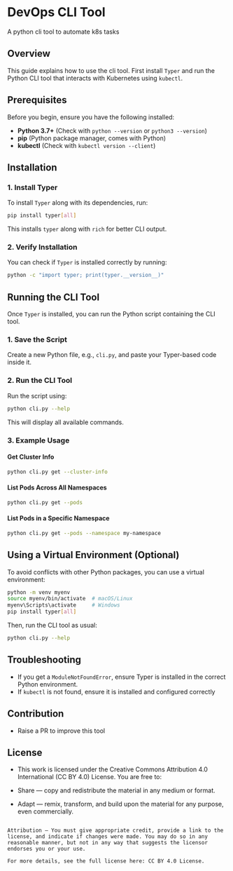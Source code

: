 
# DevOps CLI Tool

A python cli tool to automate k8s tasks


## Overview
This guide explains how to use the cli tool. First install `Typer` and run the Python CLI tool that interacts with Kubernetes using `kubectl`.

## Prerequisites
Before you begin, ensure you have the following installed:
- **Python 3.7+** (Check with `python --version` or `python3 --version`)
- **pip** (Python package manager, comes with Python)
- **kubectl** (Check with `kubectl version --client`)

## Installation
### 1. Install Typer
To install `Typer` along with its dependencies, run:

```sh
pip install typer[all]
```

This installs `typer` along with `rich` for better CLI output.

### 2. Verify Installation
You can check if `Typer` is installed correctly by running:

```sh
python -c "import typer; print(typer.__version__)"
```

## Running the CLI Tool

Once `Typer` is installed, you can run the Python script containing the CLI tool.

### 1. Save the Script
Create a new Python file, e.g., `cli.py`, and paste your Typer-based code inside it.

### 2. Run the CLI Tool
Run the script using:

```sh
python cli.py --help
```

This will display all available commands.

### 3. Example Usage
#### Get Cluster Info
```sh
python cli.py get --cluster-info
```

#### List Pods Across All Namespaces
```sh
python cli.py get --pods
```

#### List Pods in a Specific Namespace
```sh
python cli.py get --pods --namespace my-namespace
```

## Using a Virtual Environment (Optional)
To avoid conflicts with other Python packages, you can use a virtual environment:

```sh
python -m venv myenv
source myenv/bin/activate  # macOS/Linux
myenv\Scripts\activate     # Windows
pip install typer[all]
```

Then, run the CLI tool as usual:
```sh
python cli.py --help
```

## Troubleshooting
- If you get a `ModuleNotFoundError`, ensure Typer is installed in the correct Python environment.
- If `kubectl` is not found, ensure it is installed and configured correctly

## Contribution
- Raise a PR to improve this tool

## License

- This work is licensed under the Creative Commons Attribution 4.0 International (CC BY 4.0) License. You are free to:

- Share — copy and redistribute the material in any medium or format.

- Adapt — remix, transform, and build upon the material for any purpose, even commercially.

```Under the following terms:

Attribution — You must give appropriate credit, provide a link to the license, and indicate if changes were made. You may do so in any reasonable manner, but not in any way that suggests the licensor endorses you or your use.

For more details, see the full license here: CC BY 4.0 License.